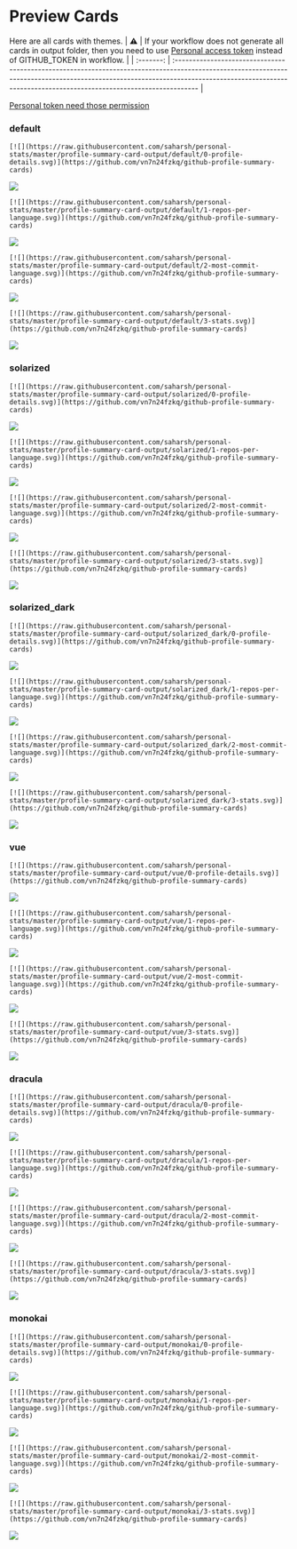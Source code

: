
# Preview Cards

Here are all cards with themes.
| :warning: | If your workflow does not generate all cards in output folder, then you need to use [Personal access token](https://docs.github.com/en/actions/configuring-and-managing-workflows/creating-and-storing-encrypted-secrets) instead of GITHUB_TOKEN in workflow. |
| :-------: | :------------------------------------------------------------------------------------------------------------------------------------------------------------------------------------------------------------------------------------------------ |

[Personal token need those permission](https://github.com/vn7n24fzkq/github-profile-summary-cards/wiki/Personal-access-token-permissions)


### default


```
[![](https://raw.githubusercontent.com/saharsh/personal-stats/master/profile-summary-card-output/default/0-profile-details.svg)](https://github.com/vn7n24fzkq/github-profile-summary-cards)
```
![](https://raw.githubusercontent.com/saharsh/personal-stats/master/profile-summary-card-output/default/0-profile-details.svg)


```
[![](https://raw.githubusercontent.com/saharsh/personal-stats/master/profile-summary-card-output/default/1-repos-per-language.svg)](https://github.com/vn7n24fzkq/github-profile-summary-cards)
```
![](https://raw.githubusercontent.com/saharsh/personal-stats/master/profile-summary-card-output/default/1-repos-per-language.svg)


```
[![](https://raw.githubusercontent.com/saharsh/personal-stats/master/profile-summary-card-output/default/2-most-commit-language.svg)](https://github.com/vn7n24fzkq/github-profile-summary-cards)
```
![](https://raw.githubusercontent.com/saharsh/personal-stats/master/profile-summary-card-output/default/2-most-commit-language.svg)


```
[![](https://raw.githubusercontent.com/saharsh/personal-stats/master/profile-summary-card-output/default/3-stats.svg)](https://github.com/vn7n24fzkq/github-profile-summary-cards)
```
![](https://raw.githubusercontent.com/saharsh/personal-stats/master/profile-summary-card-output/default/3-stats.svg)


### solarized


```
[![](https://raw.githubusercontent.com/saharsh/personal-stats/master/profile-summary-card-output/solarized/0-profile-details.svg)](https://github.com/vn7n24fzkq/github-profile-summary-cards)
```
![](https://raw.githubusercontent.com/saharsh/personal-stats/master/profile-summary-card-output/solarized/0-profile-details.svg)


```
[![](https://raw.githubusercontent.com/saharsh/personal-stats/master/profile-summary-card-output/solarized/1-repos-per-language.svg)](https://github.com/vn7n24fzkq/github-profile-summary-cards)
```
![](https://raw.githubusercontent.com/saharsh/personal-stats/master/profile-summary-card-output/solarized/1-repos-per-language.svg)


```
[![](https://raw.githubusercontent.com/saharsh/personal-stats/master/profile-summary-card-output/solarized/2-most-commit-language.svg)](https://github.com/vn7n24fzkq/github-profile-summary-cards)
```
![](https://raw.githubusercontent.com/saharsh/personal-stats/master/profile-summary-card-output/solarized/2-most-commit-language.svg)


```
[![](https://raw.githubusercontent.com/saharsh/personal-stats/master/profile-summary-card-output/solarized/3-stats.svg)](https://github.com/vn7n24fzkq/github-profile-summary-cards)
```
![](https://raw.githubusercontent.com/saharsh/personal-stats/master/profile-summary-card-output/solarized/3-stats.svg)


### solarized_dark


```
[![](https://raw.githubusercontent.com/saharsh/personal-stats/master/profile-summary-card-output/solarized_dark/0-profile-details.svg)](https://github.com/vn7n24fzkq/github-profile-summary-cards)
```
![](https://raw.githubusercontent.com/saharsh/personal-stats/master/profile-summary-card-output/solarized_dark/0-profile-details.svg)


```
[![](https://raw.githubusercontent.com/saharsh/personal-stats/master/profile-summary-card-output/solarized_dark/1-repos-per-language.svg)](https://github.com/vn7n24fzkq/github-profile-summary-cards)
```
![](https://raw.githubusercontent.com/saharsh/personal-stats/master/profile-summary-card-output/solarized_dark/1-repos-per-language.svg)


```
[![](https://raw.githubusercontent.com/saharsh/personal-stats/master/profile-summary-card-output/solarized_dark/2-most-commit-language.svg)](https://github.com/vn7n24fzkq/github-profile-summary-cards)
```
![](https://raw.githubusercontent.com/saharsh/personal-stats/master/profile-summary-card-output/solarized_dark/2-most-commit-language.svg)


```
[![](https://raw.githubusercontent.com/saharsh/personal-stats/master/profile-summary-card-output/solarized_dark/3-stats.svg)](https://github.com/vn7n24fzkq/github-profile-summary-cards)
```
![](https://raw.githubusercontent.com/saharsh/personal-stats/master/profile-summary-card-output/solarized_dark/3-stats.svg)


### vue


```
[![](https://raw.githubusercontent.com/saharsh/personal-stats/master/profile-summary-card-output/vue/0-profile-details.svg)](https://github.com/vn7n24fzkq/github-profile-summary-cards)
```
![](https://raw.githubusercontent.com/saharsh/personal-stats/master/profile-summary-card-output/vue/0-profile-details.svg)


```
[![](https://raw.githubusercontent.com/saharsh/personal-stats/master/profile-summary-card-output/vue/1-repos-per-language.svg)](https://github.com/vn7n24fzkq/github-profile-summary-cards)
```
![](https://raw.githubusercontent.com/saharsh/personal-stats/master/profile-summary-card-output/vue/1-repos-per-language.svg)


```
[![](https://raw.githubusercontent.com/saharsh/personal-stats/master/profile-summary-card-output/vue/2-most-commit-language.svg)](https://github.com/vn7n24fzkq/github-profile-summary-cards)
```
![](https://raw.githubusercontent.com/saharsh/personal-stats/master/profile-summary-card-output/vue/2-most-commit-language.svg)


```
[![](https://raw.githubusercontent.com/saharsh/personal-stats/master/profile-summary-card-output/vue/3-stats.svg)](https://github.com/vn7n24fzkq/github-profile-summary-cards)
```
![](https://raw.githubusercontent.com/saharsh/personal-stats/master/profile-summary-card-output/vue/3-stats.svg)


### dracula


```
[![](https://raw.githubusercontent.com/saharsh/personal-stats/master/profile-summary-card-output/dracula/0-profile-details.svg)](https://github.com/vn7n24fzkq/github-profile-summary-cards)
```
![](https://raw.githubusercontent.com/saharsh/personal-stats/master/profile-summary-card-output/dracula/0-profile-details.svg)


```
[![](https://raw.githubusercontent.com/saharsh/personal-stats/master/profile-summary-card-output/dracula/1-repos-per-language.svg)](https://github.com/vn7n24fzkq/github-profile-summary-cards)
```
![](https://raw.githubusercontent.com/saharsh/personal-stats/master/profile-summary-card-output/dracula/1-repos-per-language.svg)


```
[![](https://raw.githubusercontent.com/saharsh/personal-stats/master/profile-summary-card-output/dracula/2-most-commit-language.svg)](https://github.com/vn7n24fzkq/github-profile-summary-cards)
```
![](https://raw.githubusercontent.com/saharsh/personal-stats/master/profile-summary-card-output/dracula/2-most-commit-language.svg)


```
[![](https://raw.githubusercontent.com/saharsh/personal-stats/master/profile-summary-card-output/dracula/3-stats.svg)](https://github.com/vn7n24fzkq/github-profile-summary-cards)
```
![](https://raw.githubusercontent.com/saharsh/personal-stats/master/profile-summary-card-output/dracula/3-stats.svg)


### monokai


```
[![](https://raw.githubusercontent.com/saharsh/personal-stats/master/profile-summary-card-output/monokai/0-profile-details.svg)](https://github.com/vn7n24fzkq/github-profile-summary-cards)
```
![](https://raw.githubusercontent.com/saharsh/personal-stats/master/profile-summary-card-output/monokai/0-profile-details.svg)


```
[![](https://raw.githubusercontent.com/saharsh/personal-stats/master/profile-summary-card-output/monokai/1-repos-per-language.svg)](https://github.com/vn7n24fzkq/github-profile-summary-cards)
```
![](https://raw.githubusercontent.com/saharsh/personal-stats/master/profile-summary-card-output/monokai/1-repos-per-language.svg)


```
[![](https://raw.githubusercontent.com/saharsh/personal-stats/master/profile-summary-card-output/monokai/2-most-commit-language.svg)](https://github.com/vn7n24fzkq/github-profile-summary-cards)
```
![](https://raw.githubusercontent.com/saharsh/personal-stats/master/profile-summary-card-output/monokai/2-most-commit-language.svg)


```
[![](https://raw.githubusercontent.com/saharsh/personal-stats/master/profile-summary-card-output/monokai/3-stats.svg)](https://github.com/vn7n24fzkq/github-profile-summary-cards)
```
![](https://raw.githubusercontent.com/saharsh/personal-stats/master/profile-summary-card-output/monokai/3-stats.svg)

